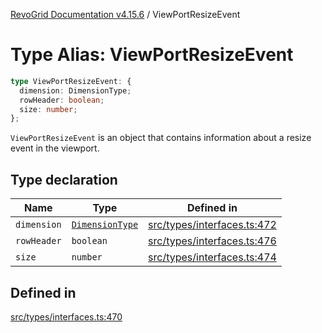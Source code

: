 [RevoGrid Documentation v4.15.6](README.md) / ViewPortResizeEvent

# Type Alias: ViewPortResizeEvent

```ts
type ViewPortResizeEvent: {
  dimension: DimensionType;
  rowHeader: boolean;
  size: number;
};
```

`ViewPortResizeEvent` is an object that contains information about a resize
event in the viewport.

## Type declaration

| Name | Type | Defined in |
| ------ | ------ | ------ |
| `dimension` | [`DimensionType`](TypeAlias.DimensionType.md) | [src/types/interfaces.ts:472](https://github.com/revolist/revogrid/blob/8ab186c1ae2faee97d25784acff6dbf4187524f8/src/types/interfaces.ts#L472) |
| `rowHeader` | `boolean` | [src/types/interfaces.ts:476](https://github.com/revolist/revogrid/blob/8ab186c1ae2faee97d25784acff6dbf4187524f8/src/types/interfaces.ts#L476) |
| `size` | `number` | [src/types/interfaces.ts:474](https://github.com/revolist/revogrid/blob/8ab186c1ae2faee97d25784acff6dbf4187524f8/src/types/interfaces.ts#L474) |

## Defined in

[src/types/interfaces.ts:470](https://github.com/revolist/revogrid/blob/8ab186c1ae2faee97d25784acff6dbf4187524f8/src/types/interfaces.ts#L470)
